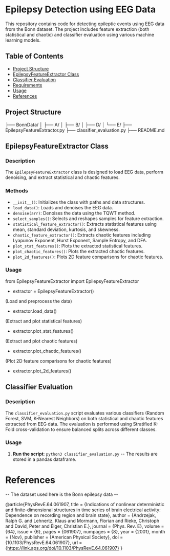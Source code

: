 # Epilepsy Detection using EEG Data

This repository contains code for detecting epileptic events using EEG data from the Bonn dataset. The project includes feature extraction (both statistical and chaotic) and classifier evaluation using various machine learning models.



## Table of Contents
- [Project Structure](#project-structure)
- [EpilepsyFeatureExtractor Class](#epilepsyfeatureextractor-class)
- [Classifier Evaluation](#classifier-evaluation)
- [Requirements](#requirements)
- [Usage](#usage)
- [References](#references)

## Project Structure

├── BonnData/
│ ├── A/
│ ├── B/
│ ├── D/
│ └── E/
├── EpilepsyFeatureExtractor.py
├── classifier_evaluation.py
├── README.md


## EpilepsyFeatureExtractor Class

### Description
The `EpilepsyFeatureExtractor` class is designed to load EEG data, perform denoising, and extract statistical and chaotic features.

### Methods
- `__init__()`: Initializes the class with paths and data structures.
- `load_data()`: Loads and denoises the EEG data.
- `denoise(arr)`: Denoises the data using the TQWT method.
- `select_samples()`: Selects and reshapes samples for feature extraction.
- `statistical_feature_extractor()`: Extracts statistical features using mean, standard deviation, kurtosis, and skewness.
- `chaotic_feature_extractor()`: Extracts chaotic features including Lyapunov Exponent, Hurst Exponent, Sample Entropy, and DFA.
- `plot_stat_features()`: Plots the extracted statistical features.
- `plot_chaotic_features()`: Plots the extracted chaotic features.
- `plot_2d_features()`: Plots 2D feature comparisons for chaotic features.

### Usage

from EpilepsyFeatureExtractor import EpilepsyFeatureExtractor

- extractor = EpilepsyFeatureExtractor()

(Load and preprocess the data)
- extractor.load_data()

(Extract and plot statistical features)
- extractor.plot_stat_features()

(Extract and plot chaotic features)
- extractor.plot_chaotic_features()

(Plot 2D feature comparisons for chaotic features)
- extractor.plot_2d_features() 



## Classifier Evaluation

### Description
The `classifier_evaluation.py` script evaluates various classifiers (Random Forest, SVM, K-Nearest Neighbors) on both statistical and chaotic features extracted from EEG data. The evaluation is performed using Stratified K-Fold cross-validation to ensure balanced splits across different classes.

### Usage
1. **Run the script**: `python3 classifier_evaluation.py` -- The results are stored in a pandas dataframe.
   

# References

-- The dataset used here is the Bonn epilepsy data --

@article{PhysRevE.64.061907,
  title = {Indications of nonlinear deterministic and finite-dimensional structures in time series of brain electrical activity: Dependence on recording region and brain state},
  author = {Andrzejak, Ralph G. and Lehnertz, Klaus and Mormann, Florian and Rieke, Christoph and David, Peter and Elger, Christian E.},
  journal = {Phys. Rev. E},
  volume = {64},
  issue = {6},
  pages = {061907},
  numpages = {8},
  year = {2001},
  month = {Nov},
  publisher = {American Physical Society},
  doi = {10.1103/PhysRevE.64.061907},
  url = {https://link.aps.org/doi/10.1103/PhysRevE.64.061907}
}


